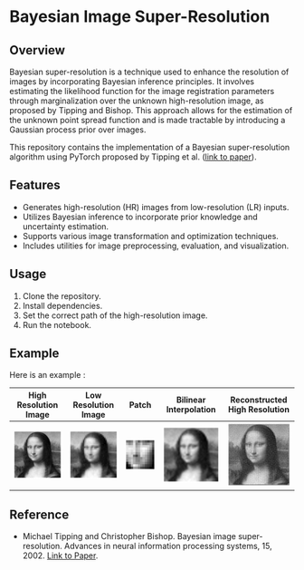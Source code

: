# Bayesian Image Super-Resolution

## Overview
Bayesian super-resolution is a technique used to enhance the resolution of images by incorporating Bayesian inference principles. It involves estimating the likelihood function for the image registration parameters through marginalization over the unknown high-resolution image, as proposed by Tipping and Bishop. This approach allows for the estimation of the unknown point spread function and is made tractable by introducing a Gaussian process prior over images.

This repository contains the implementation of a Bayesian super-resolution algorithm using PyTorch proposed by Tipping et al. ([link to paper](https://proceedings.neurips.cc/paper_files/paper/2002/file/88bfcf02e7f554f9e9ea350b699bc6a7-Paper.pdf)).

## Features
- Generates high-resolution (HR) images from low-resolution (LR) inputs.
- Utilizes Bayesian inference to incorporate prior knowledge and uncertainty estimation.
- Supports various image transformation and optimization techniques.
- Includes utilities for image preprocessing, evaluation, and visualization.

## Usage
1. Clone the repository.
2. Install dependencies.
3. Set the correct path of the high-resolution image.
4. Run the notebook.

## Example
Here is an example  :

| High Resolution Image | Low Resolution Image | Patch | Bilinear Interpolation | Reconstructed High Resolution |
|-----------------------|----------------------|-------|-------------------------|-------------------------------|
| ![High Resolution Image](Results\monaliza.png) | ![Low Resolution Image](Results\LR_monaliza.png) | ![Patch](Results\Patch_LR.png) | ![Bilinear Interpolation](Results\monamliza_binr.png) | ![Reconstructed High Resolution](Results\monaliza_GP.png) |

## Reference
- Michael Tipping and Christopher Bishop. Bayesian image super-resolution. Advances in neural information processing systems, 15, 2002. [Link to Paper](https://proceedings.neurips.cc/paper_files/paper/2002/file/88bfcf02e7f554f9e9ea350b699bc6a7-Paper.pdf).
